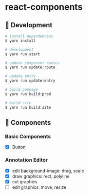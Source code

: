 # react-components

## 🚀 Development

```bash
# install dependencies
$ yarn install

# development
$ yarn run start

# update component routes
$ yarn run update:route

# update entry
$ yarn run update:entry

# build package
$ yarn run build:prod

# build site
$ yarn run build:site

```

## 🎨 Components

### Basic Components

- [x] Button


### Annotation Editor

- [x] edit background-image: drag, scale
- [x] draw graphics: rect, polyline
- [x] cut graphics
- [ ] edit graphics: move, resize